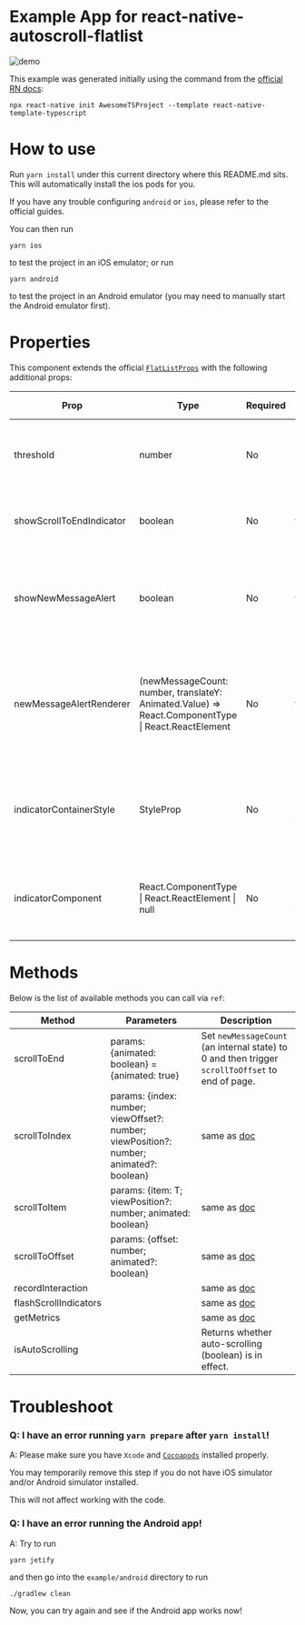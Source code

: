 # Example App for react-native-autoscroll-flatlist

![demo](https://github.com/RageBill/react-native-autoscroll-flatlist/blob/master/demo/autoscroll.gif?raw=true)

This example was generated initially using the command from the [official RN docs](https://facebook.github.io/react-native/docs/getting-started):

```
npx react-native init AwesomeTSProject --template react-native-template-typescript
```

# How to use

Run `yarn install` under this current directory where this README.md sits. This will automatically install the ios pods for you.

If you have any trouble configuring `android` or `ios`, please refer to the official guides.

You can then run

```
yarn ios
```

to test the project in an iOS emulator; or run

```
yarn android
```

to test the project in an Android emulator (you may need to manually start the Android emulator first).

# Properties

This component extends the official [`FlatListProps`](https://facebook.github.io/react-native/docs/flatlist) with the following additional props:

| Prop                     | Type                                                                                                         | Required | Default value | Description                                                                       |
| ------------------------ | ------------------------------------------------------------------------------------------------------------ | -------- | ------------- | --------------------------------------------------------------------------------- |
| threshold                | number                                                                                                       | No       | 0             | Distance from end of list to enable auto-scrolling.                               |
| showScrollToEndIndicator | boolean                                                                                                      | No       | true          | Whether to show an indicator to scroll to end.                                    |
| showNewMessageAlert      | boolean                                                                                                      | No       | true          | Whether to show new message alert when auto-scrolling is temporarily disabled.    |
| newMessageAlertRenderer  | (newMessageCount: number, translateY: Animated.Value) => React.ComponentType<any> &#124; React.ReactElement | No       | true          | The component that indicates number of new messages. Best with position absolute. |
| indicatorContainerStyle  | StyleProp<ViewStyle>                                                                                         | No       | see code      | The style for container of the indicator. Best with position absolute.            |
| indicatorComponent       | React.ComponentType<any> &#124; React.ReactElement &#124; null                                               | No       | see code      | The indicator itself. There is a default provided. See code for details.          |

# Methods

Below is the list of available methods you can call via `ref`:

| Method                | Parameters                                                                              | Description                                                                                      |
| --------------------- | --------------------------------------------------------------------------------------- | ------------------------------------------------------------------------------------------------ | 
| scrollToEnd           | params: {animated: boolean} = {animated: true}                                          | Set `newMessageCount` (an internal state) to 0 and then trigger `scrollToOffset` to end of page. |
| scrollToIndex         | params: {index: number; viewOffset?: number; viewPosition?: number; animated?: boolean} | same as [doc](https://facebook.github.io/react-native/docs/flatlist)                             | 
| scrollToItem          | params: {item: T; viewPosition?: number; animated: boolean}                             | same as [doc](https://facebook.github.io/react-native/docs/flatlist)                             | 
| scrollToOffset        | params: {offset: number; animated?: boolean}                                            | same as [doc](https://facebook.github.io/react-native/docs/flatlist)                             | 
| recordInteraction     |                                                                                         | same as [doc](https://facebook.github.io/react-native/docs/flatlist)                             | 
| flashScrollIndicators |                                                                                         | same as [doc](https://facebook.github.io/react-native/docs/flatlist)                             |
| getMetrics            |                                                                                         | same as [doc](https://facebook.github.io/react-native/docs/flatlist)                             | 
| isAutoScrolling       |                                                                                         | Returns whether auto-scrolling (boolean) is in effect.                                           | 

# Troubleshoot

### Q: I have an error running `yarn prepare` after `yarn install`!

A: Please make sure you have `Xcode` and [`Cocoapods`](https://guides.cocoapods.org/using/getting-started.html) installed properly.

You may temporarily remove this step if you do not have iOS simulator and/or Android simulator installed.

This will not affect working with the code.

### Q: I have an error running the Android app!

A: Try to run

```
yarn jetify
```

and then go into the `example/android` directory to run

```
./gradlew clean
```

Now, you can try again and see if the Android app works now!
